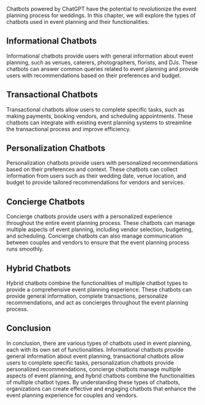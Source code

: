 
Chatbots powered by ChatGPT have the potential to revolutionize the event planning process for weddings. In this chapter, we will explore the types of chatbots used in event planning and their functionalities.

Informational Chatbots
----------------------

Informational chatbots provide users with general information about event planning, such as venues, caterers, photographers, florists, and DJs. These chatbots can answer common queries related to event planning and provide users with recommendations based on their preferences and budget.

Transactional Chatbots
----------------------

Transactional chatbots allow users to complete specific tasks, such as making payments, booking vendors, and scheduling appointments. These chatbots can integrate with existing event planning systems to streamline the transactional process and improve efficiency.

Personalization Chatbots
------------------------

Personalization chatbots provide users with personalized recommendations based on their preferences and context. These chatbots can collect information from users such as their wedding date, venue location, and budget to provide tailored recommendations for vendors and services.

Concierge Chatbots
------------------

Concierge chatbots provide users with a personalized experience throughout the entire event planning process. These chatbots can manage multiple aspects of event planning, including vendor selection, budgeting, and scheduling. Concierge chatbots can also manage communication between couples and vendors to ensure that the event planning process runs smoothly.

Hybrid Chatbots
---------------

Hybrid chatbots combine the functionalities of multiple chatbot types to provide a comprehensive event planning experience. These chatbots can provide general information, complete transactions, personalize recommendations, and act as concierges throughout the event planning process.

Conclusion
----------

In conclusion, there are various types of chatbots used in event planning, each with its own set of functionalities. Informational chatbots provide general information about event planning, transactional chatbots allow users to complete specific tasks, personalization chatbots provide personalized recommendations, concierge chatbots manage multiple aspects of event planning, and hybrid chatbots combine the functionalities of multiple chatbot types. By understanding these types of chatbots, organizations can create effective and engaging chatbots that enhance the event planning experience for couples and vendors.
